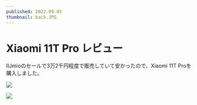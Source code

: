 ```yaml
---
published: 2022-09-05
thumbnail: back.JPG
---
```


# Xiaomi 11T Pro レビュー

IIJmioのセールで3万2千円程度で販売していて安かったので、Xiaomi 11T Proを購入しました。

![](back.JPG)

![](hand2.jpg)
